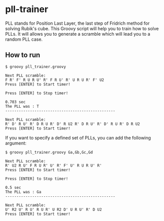 # pll-trainer

PLL stands for Position Last Layer, the last step of Fridrich method for solving Rubik's cube.
This Groovy script will help you to train how to solve PLLs. It will allows you to generate a scramble which will lead you to a random PLL case.

## How to run

    $ groovy pll_trainer.groovy

    Next PLL scramble:
    F R' F' R U R U' R' F R U' R' U R U R' F' U2
    Press [ENTER] to Start timer!

    Press [ENTER] to Stop timer!

    0.703 sec
    The PLL was : T
    -------------------------------------------------

    Next PLL scramble:
    R' D' R U' R' D R U R' D' R U2 R' D R U' R' D' R U R' D R U2
    Press [ENTER] to Start timer!

If you want to specify a defined set of PLLs, you can add the following argument:

    $ groovy pll_trainer.groovy Ga,Gb,Gc,Gd

    Next PLL scramble:
    R' U2 R U' F R U R' U' R' F' U' R U R U' R'
    Press [ENTER] to Start timer!

    Press [ENTER] to Stop timer!

    0.5 sec
    The PLL was : Ga
    -------------------------------------------------

    Next PLL scramble:
    U' R2 U' R U' R U R' U R2 D' U R U' R' D U2
    Press [ENTER] to Start timer!
